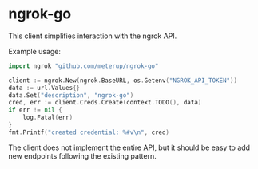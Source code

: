 # ngrok-go

This client simplifies interaction with the ngrok API.

Example usage:

```go
import ngrok "github.com/meterup/ngrok-go"

client := ngrok.New(ngrok.BaseURL, os.Getenv("NGROK_API_TOKEN"))
data := url.Values{}
data.Set("description", "ngrok-go")
cred, err := client.Creds.Create(context.TODO(), data)
if err != nil {
    log.Fatal(err)
}
fmt.Printf("created credential: %#v\n", cred)
```

The client does not implement the entire API, but it should be easy to add new
endpoints following the existing pattern.
